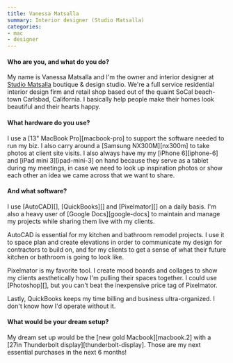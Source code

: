 ```yaml
---
title: Vanessa Matsalla
summary: Interior designer (Studio Matsalla)
categories:
- mac
- designer
---
```


#### Who are you, and what do you do?

My name is Vanessa Matsalla and I'm the owner and interior designer at [Studio Matsalla](http://www.studiomatsalla.com/ "Vanessa's studio") boutique & design studio. We're a full service residential interior design firm and retail shop based out of the quaint SoCal beach-town Carlsbad, California. I basically help people make their homes look beautiful and their hearts happy.

#### What hardware do you use?

I use a [13" MacBook Pro][macbook-pro] to support the software needed to run my biz. I also carry around a [Samsung NX300M][nx300m] to take photos at client site visits. I also always have my my [iPhone 6][iphone-6] and [iPad mini 3][ipad-mini-3] on hand because they serve as a tablet during my meetings, in case we need to look up inspiration photos or show each other an idea we came across that we want to share.

#### And what software?

I use [AutoCAD][], [QuickBooks][] and [Pixelmator][] on a daily basis. I'm also a heavy user of [Google Docs][google-docs] to maintain and manage my projects while sharing them live with my clients.

AutoCAD is essential for my kitchen and bathroom remodel projects. I use it to space plan and create elevations in order to communicate my design for contractors to build on, and for my clients to get a sense of what their future kitchen or bathroom is going to look like.

Pixelmator is my favorite tool. I create mood boards and collages to show my clients aesthetically how I'm pulling their spaces together. I could use [Photoshop][], but you can't beat the inexpensive price tag of Pixelmator.

Lastly, QuickBooks keeps my time billing and business ultra-organized. I don't know how I'd operate without it.

#### What would be your dream setup?

My dream set up would be the [new gold Macbook][macbook.2] with a [27in Thunderbolt display][thunderbolt-display]. Those are my next essential purchases in the next 6 months!